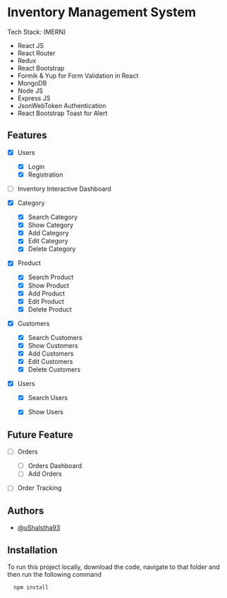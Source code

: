 
# Inventory Management System

Tech Stack:
(MERN)
- React JS
- React Router
- Redux
- React Bootstrap
- Formik & Yup for Form Validation in React
- MongoDB
- Node JS
- Express JS
- JsonWebToken Authentication
- React Bootstrap Toast for Alert


## Features

- [x] Users
    - [x] Login
    - [x] Registration

- [ ] Inventory Interactive Dashboard

- [x] Category
    - [x] Search Category
    - [x] Show Category
    - [x] Add Category
    - [x] Edit Category
    - [x] Delete Category

- [x] Product
    - [x] Search Product
    - [x] Show Product
    - [x] Add Product
    - [x] Edit Product
    - [x] Delete Product

- [x] Customers
    - [x] Search Customers
    - [x] Show Customers
    - [x] Add Customers
    - [x] Edit Customers
    - [x] Delete Customers
    
- [x] Users
    - [x] Search Users
    - [x] Show Users


## Future Feature

- [ ] Orders
    - [ ] Orders Dashboard
    - [ ] Add Orders

- [ ] Order Tracking


## Authors

- [@uShalstha93](https://www.github.com/uShalstha93)


## Installation

To run this project locally, download the code, navigate to that folder and then run the following command

```bash
  npm install
```
    

    
